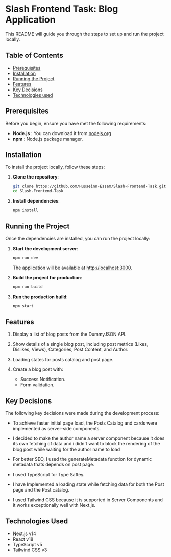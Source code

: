 # Slash Frontend Task: Blog Application

This README will guide you through the steps to set up and run the project locally.

## Table of Contents

- [Prerequisites](#prerequisites)
- [Installation](#installation)
- [Running the Project](#running-the-project)
- [Features](#features)
- [Key Decisions](#key-decisions)
- [Technologies used](#technologies-used)

## Prerequisites

Before you begin, ensure you have met the following requirements:

- **Node.js** : You can download it from [nodejs.org](https://nodejs.org/)
- **npm** : Node.js package manager.

## Installation

To install the project locally, follow these steps:

1. **Clone the repository**:

   ```sh
   git clone https://github.com/Husseinn-Essam/Slash-Frontend-Task.git
   cd Slash-Frontend-Task
   ```

2. **Install dependencies**:

   ```sh
   npm install
   ```

## Running the Project

Once the dependencies are installed, you can run the project locally:

1. **Start the development server**:

   ```sh
   npm run dev
   ```

   The application will be available at [http://localhost:3000](http://localhost:3000).

2. **Build the project for production**:

   ```sh
   npm run build
   ```

3. **Run the production build**:

   ```sh
   npm start
   ```

## Features

1. Display a list of blog posts from the DummyJSON API.

2. Show details of a single blog post, including post metrics (Likes, Dislikes, Views), Categories, Post Content, and Author.

3. Loading states for posts catalog and post page.

4. Create a blog post with:
   - Success Notification.
   - Form validation.


## Key Decisions

The following key decisions were made during the development process:

- To achieve faster initial page load, the Posts Catalog and cards were implemented as server-side components.

- I decided to make the author name a server component because it does its own fetching of data and i didn't want to block the rendering of the blog post while waiting for the author name to load 

- For better SEO, I used the generateMetadata function for dynamic metadata thats depends on post page.

- I used TypeScript for Type Saftey.

- I have Implemented a loading state while fetching data for both the Post page and the Post catalog.

- I used Tailwind CSS because it is supported in Server Components and it works exceptionally well with Next.js.
## Technologies Used

- Next.js v14
- React v18
- TypeScript v5
- Tailwind CSS v3
